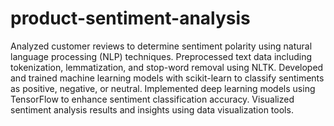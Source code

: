 # product-sentiment-analysis
Analyzed customer reviews to determine sentiment polarity using natural language processing (NLP) techniques.
Preprocessed text data including tokenization, lemmatization, and stop-word removal using NLTK.
Developed and trained machine learning models with scikit-learn to classify sentiments as positive, negative, or neutral.
Implemented deep learning models using TensorFlow to enhance sentiment classification accuracy.
Visualized sentiment analysis results and insights using data visualization tools.
